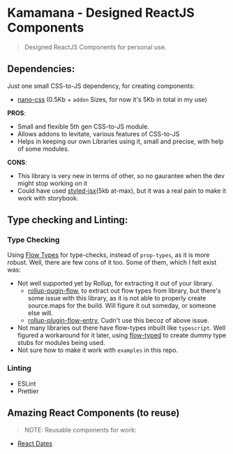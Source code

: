 # Kamamana - Designed ReactJS Components

> Designed ReactJS Components for personal use.

## Dependencies:

Just one small CSS-to-JS dependency, for creating components:

- [nano-css](https://github.com/streamich/nano-css) (0.5Kb + `addon` Sizes, for now it's 5Kb in total in my use)

**PROS**:

- Small and flexible 5th gen CSS-to-JS module.
- Allows addons to levitate, various features of CSS-to-JS
- Helps in keeping our own Libraries using it, small and precise, with help of some modules.

**CONS**:

- This library is very new in terms of other, so no gaurantee when the dev might stop working on it
- Could have used [styled-jsx](https://github.com/zeit/styled-jsx)(5kb at-max), but it was a real pain to make it work with storybook.

## Type checking and Linting:

### Type Checking

Using [Flow Types](https://flow.org) for type-checks, instead of `prop-types`, as it is more robust. Well, there are few cons of it too. Some of them, which I felt exist was:

- Not well supported yet by Rollup, for extracting it out of your library.
  - [rollup-pugin-flow](https://github.com/leebyron/rollup-plugin-flow), to extract out flow types from library, but there's some
    issue with this library, as it is not able to properly create source.maps for the build. Will figure it out someday, or someone else will.
  - [rollup-plugin-flow-entry](https://github.com/swansontec/rollup-plugin-flow-entry), Cudn't use this becoz of above issue.
- Not many libraries out there have flow-types inbuilt like `typescript`. Well figured a workaround for it later, using [flow-typed](https://github.com/flow-typed/flow-typed) to create dummy type stubs for modules being used.
- Not sure how to make it work with `examples` in this repo.

### Linting

- ESLint
- Prettier

## Amazing React Components (to reuse)

> NOTE: Reusable components for work:

- [React Dates](http://airbnb.io/react-dates)
